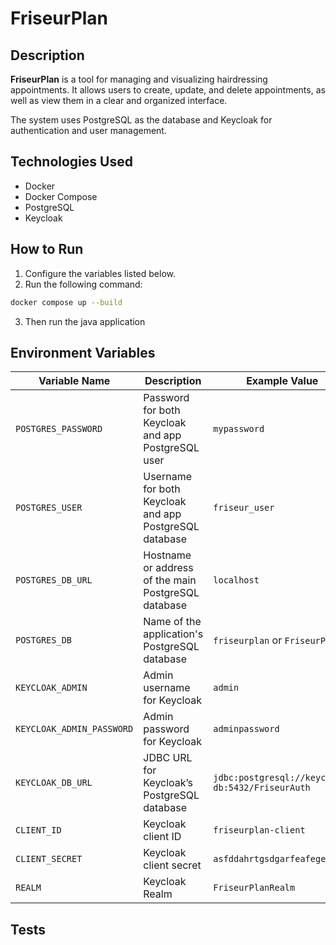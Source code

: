 # FriseurPlan

## Description

**FriseurPlan** is a tool for managing and visualizing hairdressing appointments. It allows users to create, update, and delete appointments, as well as view them in a clear and organized interface.

The system uses PostgreSQL as the database and Keycloak for authentication and user management.

## Technologies Used

- Docker
- Docker Compose
- PostgreSQL
- Keycloak

## How to Run

1. Configure the variables listed below.
2. Run the following command:

```bash
docker compose up --build
````

3. Then run the java application
   
## Environment Variables
| Variable Name             | Description                                            | Example Value                                    |
|---------------------------|--------------------------------------------------------|--------------------------------------------------|
| `POSTGRES_PASSWORD`       | Password for both Keycloak and app PostgreSQL user     | `mypassword`                                     |
| `POSTGRES_USER`           | Username for both Keycloak and app PostgreSQL database | `friseur_user`                                   |
| `POSTGRES_DB_URL`         | Hostname or address of the main PostgreSQL database    | `localhost`                                      |
| `POSTGRES_DB`             | Name of the application's PostgreSQL database          | `friseurplan` or `FriseurPlanDb`                 |
| `KEYCLOAK_ADMIN`          | Admin username for Keycloak                            | `admin`                                          |
| `KEYCLOAK_ADMIN_PASSWORD` | Admin password for Keycloak                            | `adminpassword`                                  |
| `KEYCLOAK_DB_URL`         | JDBC URL for Keycloak’s PostgreSQL database            | `jdbc:postgresql://keycloak-db:5432/FriseurAuth` |
| `CLIENT_ID`               | Keycloak client ID                                     | `friseurplan-client`                             |
| `CLIENT_SECRET`           | Keycloak client secret                                 | `asfddahrtgsdgarfeafegea`                        |
| `REALM`                   | Keycloak Realm                                         | `FriseurPlanRealm`                               |

## Tests